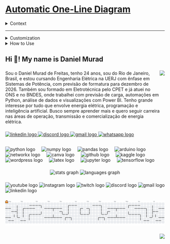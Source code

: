 # [Automatic One-Line Diagram](https://www.google.com/?hl=pt-BR)

<details>
  <summary>Context</summary>

During an Electrical Engineering course, we were tasked with developing a tool to perform short-circuit calculations in electric power systems, similar to the Anafas simulator. The method used relied on Excel spreadsheets as data input, registering buses, transmission lines, transformers, and shunt loads.

After reading the elements and performing short-circuit calculations, as well as computing bus voltages and branch currents, I noticed an important limitation: inputting data solely through tables made system visualization very abstract. This increased the chances of typing errors and incorrect connections — especially in systems with a large number of buses and connected equipment.

To address this, I found the **Schemdraw** library in Python, which has excellent documentation and allows for the creation of high-quality electrical and electronic circuits, block diagrams, flowcharts, and technical drawings, exportable in various formats (PDF, PNG, JPEG, etc.).

The idea, then, was to use Python to read the system data from spreadsheets and automatically generate the corresponding one-line diagram in an organized and connected manner. The greatest challenge was organizing the elements visually, especially to avoid overlapping or intersecting connections.

To solve this, I applied **graph theory** concepts with the help of the **NetworkX** library, which allowed for a clean and understandable circuit layout. Since Schemdraw is not specifically tailored to power systems, I developed custom elements such as bus symbols, two- and three-winding transformers, and a short-circuit symbol.

With the diagram foundation ready, I moved on to the customization stage: coloring elements according to their voltage levels, adding margins and a legend — similar to what is seen in technical drawings — and including key short-circuit information at the faulted bus.

Besides enriching visualization and making simulated systems easier to interpret, this tool can be especially useful when used alongside simulators that don’t have an integrated one-line diagram, such as Simulight and Anatem. It provides a complementary visual interface that improves the reliability and understanding of the results.

Finally, I include some diagrams generated by the application as examples, and I thank **Rafael de Castro Roque** and **Gabriel Bié da Fonseca** for their valuable feedback and constructive suggestions throughout the development of this project. The tool is available on my GitHub and website.

**References**:  
📚 https://schemdraw.readthedocs.io/en/stable/  
🔗 https://networkx.org/documentation/stable/  
🐼 https://pandas.pydata.org/docs/

</details>

---

<details>
  <summary>Customization</summary>

There are several parameters that can be configured to generate the diagram in the desired format. These include:  


### Graph Layout

> Around line 65:

```python
posicao_elementos = nx.spring_layout(G, scale=70, iterations=300000, threshold=1e-9)
```
Here you can change 2 parameters, layout and/or scale.

- **Layout**  

| Layout                        | Description                      |
|------------------------------|----------------------------------|
| `nx.spring_layout`           | **Spring model**                 |
| `nx.circular_layout`         | **Arranged in a circle**         |
| `nx.shell_layout`            | **Concentric layers**            |
| `nx.kamada_kawai_layout`     | **Distance-preserving**          |
| `nx.random_layout`           | **Random positions**             |
| `nx.spectral_layout`         | **Based on eigenvalues**         |
| `nx.planar_layout`           | **No crossings (planar graph)**  |
| `nx.spiral_layout`           | **Spiral arrangement**           |
| `nx.bipartite_layout(G, nodes)` | **Two groups (bipartite)**    |

- **scale** — spacing between graph vertices. Any number > 0.  

- **iterations** — spacing between graph vertices. Any number > 0.  

- **threshold** — spacing between graph vertices. Any number > 0. 

---

### 🎨 Color Palette

> Around line 71:

```python
cores_tensoes = sns.color_palette("tab10", len(niveis_de_tensoes))
```

| Palette         | Description               |
|----------------|---------------------------|
| `"deep"`        | **Elegant default**       |
| `"muted"`       | **Soft**                  |
| `"bright"`      | **Vibrant**               |
| `"pastel"`      | **Light/Soft**            |
| `"dark"`        | **Dark**                  |
| `"colorblind"`  | **Accessible**            |
| `"tab10"`       | **Classic**               |
| `"Set1"`        | **Bold**                  |
| `"Set2"`        | **Moderate**              |
| `"Set3"`        | **Varied**                |
| `"Paired"`      | **Contrasting pairs**     |

---

### Font Size

> Around line 296:

```python
d.config(fontsize=7)
```

Sets the font size for the labels.

</details>
<details>
  <summary>How to Use</summary>
Para usar é necessário seguir alguns passos e tomar alguns cuidados ao longo do processo para evitar erros.
- Preechimento da planilha excel *registration_elements.xlsx*
Nessa planilha é a base de daddos da ferramenta desenvolvida, ou seja, é nela que você irá cadastrar os elementos do sistema elétrico de potência sendo eles: Barramentos, Linhas de Trnasmissão, Cargas Shunts, Geradores, e transformadores de 2 e 3 enrolamentos.

Cada tipo de elemento está separado em cada planilha, sendo necesário o preenchimento de dados em todas as colunas.

Outro ponto super imporante é: Cada elemento deve ter um nome diferente, o nomne do elemento é análogo as seu 'ID' caso seja preenchido valores iguais haverá superposição!!! por exemplo seu sistema há 1 linha de transmissão chamada "L1" e uma carga shunt chamada também "L1" quando rodar a simução ela não retornará erros, porem esses elementos irão compartilhar a mesmna poosição, ficando sbrepostos e bagunçando o toodo o diagrama.

Outro ponto importante condiz com as cores do diagrama a base lida dos níveis de tensão estão continas na planilha de barras, ou seja, caso algum elemento use algum nível de tensão que não esteja na planilha "barra" não ficará colorido podendo gerar algum tipo de erro, sendo recomendado evitar.

</details>
<h2 align="left">Hi 👋! My name is Daniel Murad</h2>

###

<img align="right" height="200" src="https://images.app.goo.gl/mr2Zq92ehgHHisss9"  />

###

<p align="left">Sou o Daniel Murad de Freitas, tenho 24 anos, sou do Rio de Janeiro, Brasil, e estou cursando Engenharia Elétrica na UERJ com ênfase em Sistemas de Potência, com previsão de formatura para dezembro de 2026. Também sou formado em Eletrotécnica pelo CPET e já atuei no ONS e no BNDES, onde trabalhei com previsão de carga, automações em Python, análise de dados e visualizações com Power BI. Tenho grande interesse por tudo que envolve energia elétrica, programação e inteligência artificial. Busco sempre aprender mais e quero seguir carreira nas áreas de operação, transmissão e comercialização de energia elétrica.</p>

###

<div align="left">
  <a href="www.linkedin.com/in/daniel-murad" target="_blank">
    <img src="https://raw.githubusercontent.com/maurodesouza/profile-readme-generator/master/src/assets/icons/social/linkedin/default.svg" width="52" height="40" alt="linkedin logo"  />
  </a>
  <a href="www.linkedin.com/in/daniel-murad" target="_blank">
    <img src="https://raw.githubusercontent.com/maurodesouza/profile-readme-generator/master/src/assets/icons/social/discord/default.svg" width="52" height="40" alt="discord logo"  />
  </a>
  <a href="www.linkedin.com/in/daniel-murad" target="_blank">
    <img src="https://raw.githubusercontent.com/maurodesouza/profile-readme-generator/master/src/assets/icons/social/gmail/default.svg" width="52" height="40" alt="gmail logo"  />
  </a>
  <a href="www.linkedin.com/in/daniel-murad" target="_blank">
    <img src="https://raw.githubusercontent.com/maurodesouza/profile-readme-generator/master/src/assets/icons/social/whatsapp/default.svg" width="52" height="40" alt="whatsapp logo"  />
  </a>
</div>

###

<h2 align="left"></h2>

###

<div align="left">
  <img src="https://cdn.jsdelivr.net/gh/devicons/devicon/icons/python/python-original.svg" height="40" alt="python logo"  />
  <img width="12" />
  <img src="https://cdn.jsdelivr.net/gh/devicons/devicon/icons/numpy/numpy-original.svg" height="40" alt="numpy logo"  />
  <img width="12" />
  <img src="https://cdn.jsdelivr.net/gh/devicons/devicon/icons/pandas/pandas-original.svg" height="40" alt="pandas logo"  />
  <img width="12" />
  <img src="https://cdn.simpleicons.org/arduino/00979D" height="40" alt="arduino logo"  />
  <img width="12" />
  <img src="https://cdn.jsdelivr.net/gh/devicons/devicon/icons/networkx/networkx-original.svg" height="40" alt="networkx logo"  />
  <img width="12" />
  <img src="https://cdn.simpleicons.org/canva/00C4CC" height="40" alt="canva logo"  />
  <img width="12" />
  <img src="https://cdn.simpleicons.org/github/181717" height="40" alt="github logo"  />
  <img width="12" />
  <img src="https://cdn.simpleicons.org/kaggle/20BEFF" height="40" alt="kaggle logo"  />
  <img width="12" />
  <img src="https://cdn.simpleicons.org/wordpress/21759B" height="40" alt="wordpress logo"  />
  <img width="12" />
  <img src="https://skillicons.dev/icons?i=latex" height="40" alt="latex logo"  />
  <img width="12" />
  <img src="https://cdn.jsdelivr.net/gh/devicons/devicon/icons/jupyter/jupyter-original.svg" height="40" alt="jupyter logo"  />
  <img width="12" />
  <img src="https://cdn.jsdelivr.net/gh/devicons/devicon/icons/tensorflow/tensorflow-original.svg" height="40" alt="tensorflow logo"  />
</div>

###

<div align="center">
  <img src="https://github-readme-stats.vercel.app/api?username=muradaniel&hide_title=false&hide_rank=false&show_icons=true&include_all_commits=true&count_private=true&disable_animations=false&theme=dracula&locale=en&hide_border=false" height="150" alt="stats graph"  />
  <img src="https://github-readme-stats.vercel.app/api/top-langs?username=muradaniel&locale=en&hide_title=false&layout=compact&card_width=320&langs_count=5&theme=dracula&hide_border=false" height="150" alt="languages graph"  />
</div>

###

<div align="left">
  <img src="https://img.shields.io/static/v1?message=Youtube&logo=youtube&label=&color=FF0000&logoColor=white&labelColor=&style=for-the-badge" height="35" alt="youtube logo"  />
  <img src="https://img.shields.io/static/v1?message=Instagram&logo=instagram&label=&color=E4405F&logoColor=white&labelColor=&style=for-the-badge" height="35" alt="instagram logo"  />
  <img src="https://img.shields.io/static/v1?message=Twitch&logo=twitch&label=&color=9146FF&logoColor=white&labelColor=&style=for-the-badge" height="35" alt="twitch logo"  />
  <img src="https://img.shields.io/static/v1?message=Discord&logo=discord&label=&color=7289DA&logoColor=white&labelColor=&style=for-the-badge" height="35" alt="discord logo"  />
  <img src="https://img.shields.io/static/v1?message=Gmail&logo=gmail&label=&color=D14836&logoColor=white&labelColor=&style=for-the-badge" height="35" alt="gmail logo"  />
  <img src="https://img.shields.io/static/v1?message=LinkedIn&logo=linkedin&label=&color=0077B5&logoColor=white&labelColor=&style=for-the-badge" height="35" alt="linkedin logo"  />
</div>

###

<picture>
  <source media="(prefers-color-scheme: dark)" srcset="https://raw.githubusercontent.com/muradaniel/muradaniel/output/pacman-contribution-graph-dark.svg">
  <source media="(prefers-color-scheme: light)" srcset="https://raw.githubusercontent.com/muradaniel/muradaniel/output/pacman-contribution-graph.svg">
  <img alt="pacman contribution graph" src="https://raw.githubusercontent.com/muradaniel/muradaniel/output/pacman-contribution-graph.svg">
</picture>

###

<img align="right" height="150" src="https://i.imgflip.com/65efzo.gif"  />

###